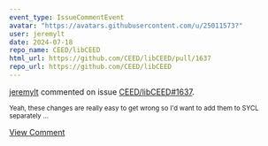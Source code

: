 ```yaml
---
event_type: IssueCommentEvent
avatar: "https://avatars.githubusercontent.com/u/25011573?"
user: jeremylt
date: 2024-07-18
repo_name: CEED/libCEED
html_url: https://github.com/CEED/libCEED/pull/1637
repo_url: https://github.com/CEED/libCEED
---
```


<a href='https://github.com/jeremylt' target='_blank'>jeremylt</a> commented on issue <a href='https://github.com/CEED/libCEED/pull/1637' target='_blank'>CEED/libCEED#1637</a>.

<small>Yeah, these changes are really easy to get wrong so I'd want to add them to SYCL separately ...</small>

<a href='https://github.com/CEED/libCEED/pull/1637' target='_blank'>View Comment</a>